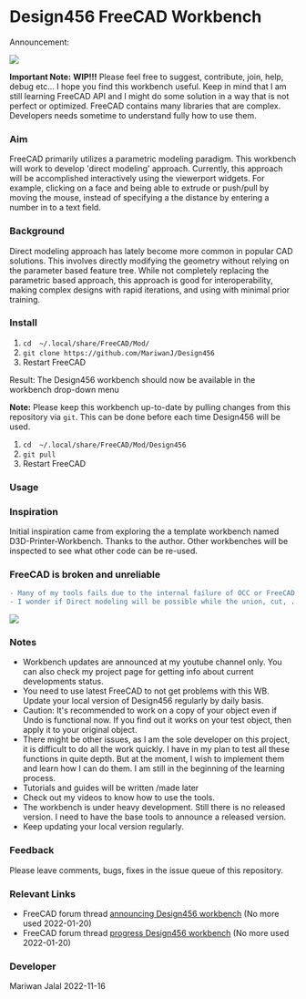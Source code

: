 # Design456 FreeCAD Workbench 

Announcement:

[![](http://img.youtube.com/vi/BPQyW3EqlOc/0.jpg)](https://youtu.be/BPQyW3EqlOc "Design456 Workbench")

**Important Note:** **WIP!!!** Please feel free to suggest, contribute, join, help, debug etc... I hope you find this workbench useful. Keep in mind that I am still learning FreeCAD API and I might do
some solution in a way that is not perfect or optimized. FreeCAD contains many libraries that are complex. Developers needs sometime to understand fully how to use them. 

### Aim 
FreeCAD primarily utilizes a parametric modeling paradigm. This workbench will work to develop 'direct modeling' approach. Currently, this approach will be accomplished interactively using the viewerport widgets.  For example, clicking on a face and being able to extrude or push/pull by moving the mouse, instead of specifying a the distance by entering a number in to a text field.

### Background
Direct modeling approach has lately become more common in popular CAD solutions. This involves directly modifying the geometry without relying on the parameter based feature tree. While not completely replacing the parametric based approach, this approach is good for interoperability, making complex designs with rapid iterations, and using with minimal prior training.

### Install 

1. `cd  ~/.local/share/FreeCAD/Mod/`
2. `git clone https://github.com/MariwanJ/Design456`
3. Restart FreeCAD

Result: The Design456 workbench should now be available in the workbench drop-down menu

**Note:** Please keep this workbench up-to-date by pulling changes from this repository via `git`. This can be done before each time Design456 will be used.  

1. `cd  ~/.local/share/FreeCAD/Mod/Design456`
2. `git pull`
3. Restart FreeCAD

### Usage

### Inspiration

Initial inspiration came from exploring the a template workbench named D3D-Printer-Workbench. Thanks to the author. Other workbenches will be inspected to see what other code can be re-used. 
### FreeCAD is broken and unreliable
```diff
- Many of my tools fails due to the internal failure of OCC or FreeCAD as a whole. 
- I wonder if Direct modeling will be possible while the union, cut, ..etc basic operations fails totally in some cases. 
```
[![](http://img.youtube.com/vi/GLnkoe0oK8U/0.jpg)](https://www.youtube.com/watch?v=GLnkoe0oK8U "How broken is FreeCAD?")


### Notes
- Workbench updates are announced at my youtube channel only. You can also check my project page for getting info about current developments status.
- You need to use latest FreeCAD to not get problems with this WB. Update your local version of Design456 regularly by daily basis.
- Caution: It's recommended to work on a copy of your object even if Undo is functional now. If you find out it works on your test object, then apply it to your original object.  
- There might be other issues, as I am the sole developer on this project, it is difficult to do all the work quickly. I have in my plan to test all these functions in quite depth. But at the moment, I wish to implement them and learn how I can do them. I am still in the beginning of the learning process.  
- Tutorials and guides will be written /made later
- Check out my videos to know how to use the tools.
- The workbench is under heavy development. Still there is no released version. I need to have the base tools to announce a released version.
- Keep updating your local version regularly.    

### Feedback

Please leave comments, bugs, fixes in the issue queue of this repository.

### Relevant Links

* FreeCAD forum thread [announcing Design456 workbench](https://forum.freecadweb.org/viewtopic.php?f=8&t=54893)    (No more used 2022-01-20)
* FreeCAD forum thread [progress Design456 workbench](https://forum.freecadweb.org/viewtopic.php?f=10&t=55866&p=480589#p480589) (No more used 2022-01-20)
### Developer

Mariwan Jalal 2022-11-16
